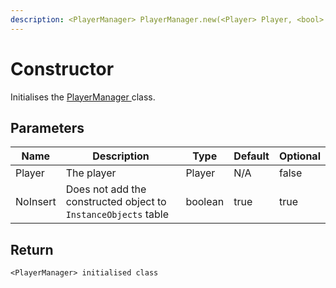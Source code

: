 ```yaml
---
description: <PlayerManager> PlayerManager.new(<Player> Player, <bool> NoInsert)
---
```


# Constructor

Initialises the [PlayerManager ](./)class.

## Parameters

<table><thead><tr><th>Name</th><th>Description</th><th>Type</th><th>Default</th><th data-type="checkbox">Optional</th></tr></thead><tbody><tr><td>Player</td><td>The player</td><td>Player</td><td>N/A</td><td>false</td></tr><tr><td>NoInsert</td><td>Does not add the constructed object to <code>InstanceObjects</code> table</td><td>boolean</td><td>true</td><td>true</td></tr></tbody></table>

## Return

`<PlayerManager> initialised class`

